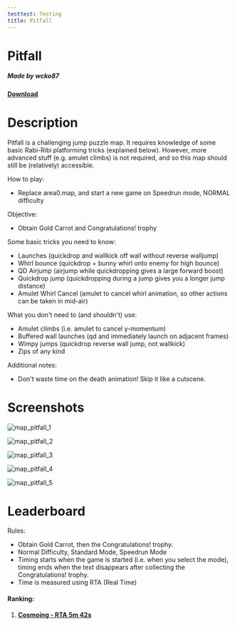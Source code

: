 ```yaml
---
testtest: Testing
title: Pitfall
---
```

# Pitfall

##### Made by wcko87

[**Download**](https://cdn.discordapp.com/attachments/143498200928616448/351292272563716107/rbrbmap_pitfall_v1_1.zip)

# Description

Pitfall is a challenging jump puzzle map. It requires knowledge of some basic Rabi-Ribi platforming tricks (explained below). However, more advanced stuff (e.g. amulet climbs) is not required, and so this map should still be (relatively) accessible.

How to play:
- Replace area0.map, and start a new game on Speedrun mode, NORMAL difficulty

Objective:
- Obtain Gold Carrot and Congratulations! trophy

Some basic tricks you need to know:
- Launches (quickdrop and wallkick off wall without reverse walljump)
- Whirl bounce (quickdrop + bunny whirl onto enemy for high bounce)
- QD Airjump (airjump while quickdropping gives a large forward boost)
- Quickdrop jump (quickdropping during a jump gives you a longer jump distance)
- Amulet Whirl Cancel (amulet to cancel whirl animation, so other actions can be taken in mid-air)

What you don't need to (and shouldn't) use:
- Amulet climbs (i.e. amulet to cancel y-momentum)
- Buffered wall launches (qd and immediately launch on adjacent frames)
- Wimpy jumps (quickdrop reverse wall jump, not wallkick)
- Zips of any kind

Additional notes:
- Don't waste time on the death animation! Skip it like a cutscene.

# Screenshots

![map_pitfall_1](https://user-images.githubusercontent.com/27341392/29963765-977e431c-8f3a-11e7-976c-14e6ac804387.png)

![map_pitfall_2](https://user-images.githubusercontent.com/27341392/29963766-97ab1f86-8f3a-11e7-91ff-0eb0b6d52b8e.png)

![map_pitfall_3](https://user-images.githubusercontent.com/27341392/29963768-97bae812-8f3a-11e7-8e50-59929a176ae6.png)

![map_pitfall_4](https://user-images.githubusercontent.com/27341392/29963767-97b6e69a-8f3a-11e7-9057-985aad803d70.png)

![map_pitfall_5](https://user-images.githubusercontent.com/27341392/29963769-97bedd50-8f3a-11e7-891c-166d94920f3c.png)

# Leaderboard

Rules:
* Obtain Gold Carrot, then the Congratulations! trophy.
* Normal Difficulty, Standard Mode, Speedrun Mode
* Timing starts when the game is started (i.e. when you select the mode), timing ends when the text disappears after collecting the Congratulations! trophy.
* Time is measured using RTA (Real Time)

#### Ranking:

1. [**Cosmoing - RTA 5m 42s**](https://www.youtube.com/watch?v=3aqMim0N6-8)

